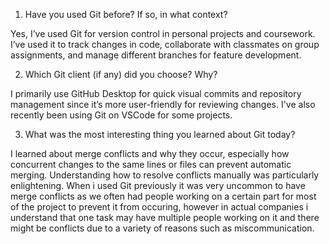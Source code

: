 1. Have you used Git before? If so, in what context?

Yes, I’ve used Git for version control in personal projects and coursework. I’ve used it to track changes in code, collaborate with classmates on group assignments, and manage different branches for feature development.

2. Which Git client (if any) did you choose? Why?

 I primarily use GitHub Desktop for quick visual commits and repository management since it’s more user-friendly for reviewing changes. I've also recently been using Git on VSCode for some projects.

3. What was the most interesting thing you learned about Git today?

I learned about merge conflicts and why they occur, especially how concurrent changes to the same lines or files can prevent automatic merging. Understanding how to resolve conflicts manually was particularly enlightening. When i used Git previously it was very uncommon to have merge conflicts as we often had people working on a certain part for most of the project to prevent it from occuring, however in actual companies i understand that one task may have multiple people working on it and there might be conflicts due to a variety of reasons such as miscommunication.